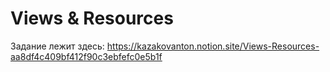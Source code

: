 # Views & Resources

Задание лежит здесь:
https://kazakovanton.notion.site/Views-Resources-aa8df4c409bf412f90c3ebfefc0e5b1f
